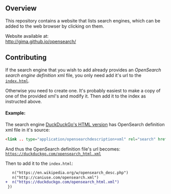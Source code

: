 ## Overview

This repository contains a website that lists search engines, which can be added to the web browser by clicking on them.

Website available at:  
http://gima.github.io/opensearch/


## Contributing

If the search engine that you wish to add already provides an *OpenSearch search engine definition* xml file, you only need add it's url to the [`index.html`](https://github.com/gima/opensearch/blob/gh-pages/index.html).

Otherwise you need to create one. It's probably easiest to make a copy of one of the provided xml's and modify it. Then add it to the index as instructed above.

#### Example:

The search engine [DuckDuckGo's HTML version](https://duckduckgo.com/html) has OpenSearch definition xml file in it's source:

~~~html
<link .. type="application/opensearchdescription+xml" rel="search" href="/opensearch_html.xml">
~~~

And thus the OpenSearch definition file's url becomes: [`https://duckduckgo.com/opensearch_html.xml`](https://duckduckgo.com/opensearch_html.xml)

Then to add it to the `index.html`:

~~~diff
   n("https://en.wikipedia.org/w/opensearch_desc.php")
   n("http://caniuse.com/opensearch.xml")
+  n("https://duckduckgo.com/opensearch_html.xml")
 })
~~~
